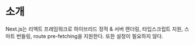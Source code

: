 # 소개

Next.js는 리액트 프레임워크로 하이브리드 정적 & 서버 렌더링, 타입스크립트 지원, 스마트 번들링, route pre-fetching을 지원한다. 또한 설정이 필요하지 않다.